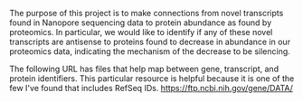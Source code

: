 The purpose of this project is to make connections from novel transcripts found in Nanopore sequencing data to protein abundance as found by proteomics. In particular, we would like to identify if any of these novel transcripts are antisense to proteins found to decrease in abundance in our proteomics data, indicating the mechanism of the decrease to be silencing.

The following URL has files that help map between gene, transcript, and protein identifiers. This particular resource is helpful because it is one of the few I've found that includes RefSeq IDs.
https://ftp.ncbi.nih.gov/gene/DATA/
